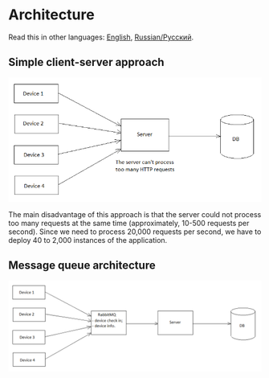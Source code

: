 # Architecture 

Read this in other languages: [English](architecture.md), [Russian/Русский](architecture.ru.md).

## Simple client-server approach

![ClientServerApproach](img/ClientServerApproach.png)

The main disadvantage of this approach is that the server could not process too many requests at the same time (approximately, 10-500 requests per second). 
Since we need to process 20,000 requests per second, we have to deploy 40 to 2,000 instances of the application. 

## Message queue architecture

![MessageQueueArchitecture](img/MessageQueueArchitecture.png)
